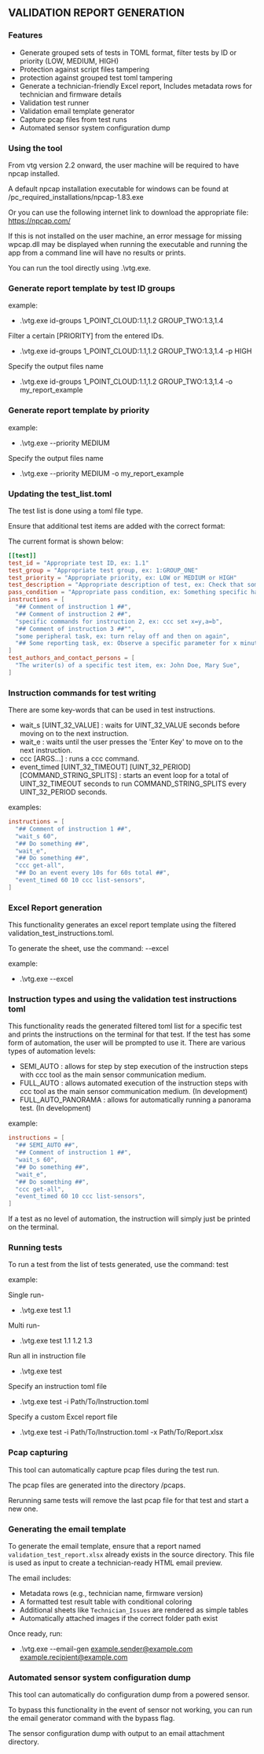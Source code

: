 ## VALIDATION REPORT GENERATION

### Features
- Generate grouped sets of tests in TOML format, filter tests by ID or priority (LOW, MEDIUM, HIGH)
- Protection against script files tampering
- protection against grouped test toml tampering
- Generate a technician-friendly Excel report, Includes metadata rows for technician and firmware details
- Validation test runner
- Validation email template generator
- Capture pcap files from test runs
- Automated sensor system configuration dump

### Using the tool
From vtg version 2.2 onward, the user machine will be required to have npcap installed.

A default npcap installation executable for windows can be found at /pc_required_installations/npcap-1.83.exe

Or you can use the following internet link to download the appropriate file: https://npcap.com/

If this is not installed on the user machine, an error message for missing wpcap.dll may be displayed when running the executable
and running the app from a command line will have no results or prints.

You can run the tool directly using .\vtg.exe.

### Generate report template by test ID groups

example:
- .\vtg.exe id-groups 1_POINT_CLOUD:1.1,1.2 GROUP_TWO:1.3,1.4

Filter a certain [PRIORITY] from the entered IDs.
- .\vtg.exe id-groups 1_POINT_CLOUD:1.1,1.2 GROUP_TWO:1.3,1.4 -p HIGH

Specify the output files name
- .\vtg.exe id-groups 1_POINT_CLOUD:1.1,1.2 GROUP_TWO:1.3,1.4 -o my_report_example

###  Generate report template by priority

example:
- .\vtg.exe --priority MEDIUM

Specify the output files name
- .\vtg.exe --priority MEDIUM -o my_report_example

### Updating the test_list.toml
The test list is done using a toml file type.

Ensure that additional test items are added with the correct format:

The current format is shown below:

``` toml
[[test]]
test_id = "Appropriate test ID, ex: 1.1"
test_group = "Appropriate test group, ex: 1:GROUP_ONE"
test_priority = "Appropriate priority, ex: LOW or MEDIUM or HIGH"
test_description = "Appropriate description of test, ex: Check that something specific happens when something is done"
pass_condition = "Appropriate pass condition, ex: Something specific happens or does not happen"
instructions = [
  "## Comment of instruction 1 ##",
  "## Comment of instruction 2 ##",
  "specific commands for instruction 2, ex: ccc set x=y,a=b",
  "## Comment of instruction 3 ##"",
  "some peripheral task, ex: turn relay off and then on again",
  "## Some reporting task, ex: Observe a specific parameter for x minutes ##"
]
test_authors_and_contact_persons = [
  "The writer(s) of a specific test item, ex: John Doe, Mary Sue",
]
```

### Instruction commands for test writing
There are some key-words that can be used in test instructions.

- wait_s [UINT_32_VALUE] : waits for UINT_32_VALUE seconds before moving on to
the next instruction.
- wait_e : waits until the user presses the 'Enter Key' to move on to the next
instruction.
- ccc [ARGS...] : runs a ccc command.
- event_timed [UINT_32_TIMEOUT] [UINT_32_PERIOD] [COMMAND_STRING_SPLITS] :
starts an event loop for a total of UINT_32_TIMEOUT seconds to run
COMMAND_STRING_SPLITS every UINT_32_PERIOD seconds.

examples:

``` toml
instructions = [
  "## Comment of instruction 1 ##",
  "wait_s 60",
  "## Do something ##",
  "wait_e",
  "## Do something ##",
  "ccc get-all",
  "## Do an event every 10s for 60s total ##",
  "event_timed 60 10 ccc list-sensors",
]
```

### Excel Report generation

This functionality generates an excel report template using the filtered
validation_test_instructions.toml.

To generate the sheet, use the command: --excel

example:

- .\vtg.exe --excel

### Instruction types and using the validation test instructions toml

This functionality reads the generated filtered toml list for a specific test 
and prints the instructions on the terminal for that test. If the test has some
form of automation, the user will be prompted to use it. There are various
types of automation levels:

- SEMI_AUTO : allows for step by step execution of the instruction steps
with ccc tool as the main sensor communication medium.
- FULL_AUTO : allows automated execution of the instruction steps with
ccc tool as the main sensor communication medium. (In development)
- FULL_AUTO_PANORAMA : allows for automatically running a panorama test.
 (In development)

example:

``` toml
instructions = [
  "## SEMI_AUTO ##",
  "## Comment of instruction 1 ##",
  "wait_s 60",
  "## Do something ##",
  "wait_e",
  "## Do something ##",
  "ccc get-all",
  "event_timed 60 10 ccc list-sensors",
]
```

If a test as no level of automation, the instruction will simply just be printed
on the terminal.

### Running tests

To run a test from the list of tests generated, use the command: test

example:

Single run-
- .\vtg.exe test 1.1

Multi run-
- .\vtg.exe test 1.1 1.2 1.3

Run all in instruction file
- .\vtg.exe test

Specify an instruction toml file
- .\vtg.exe test -i Path/To/Instruction.toml

Specify a custom Excel report file
- .\vtg.exe test -i Path/To/Instruction.toml -x Path/To/Report.xlsx

### Pcap capturing

This tool can automatically capture pcap files during the test run.

The pcap files are generated into the directory /pcaps.

Rerunning same tests will remove the last pcap file for that test and start a new one.


### Generating the email template

To generate the email template, ensure that a report named `validation_test_report.xlsx` already exists in the source directory. This file is used as input to create a technician-ready HTML email preview.

The email includes:
- Metadata rows (e.g., technician name, firmware version)
- A formatted test result table with conditional coloring
- Additional sheets like `Technician_Issues` are rendered as simple tables
- Automatically attached images if the correct folder path exist

Once ready, run:

- .\vtg.exe --email-gen example.sender@example.com example.recipient@example.com


### Automated sensor system configuration dump

This tool can automatically do configuration dump from a powered sensor.

To bypass this functionality in the event of sensor not working, you can run the email
generator command with the bypass flag.

The sensor configuration dump with output to an email attachment directory.
